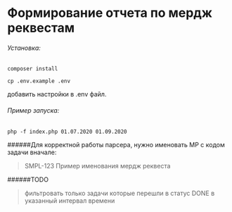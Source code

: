 # Формирование отчета по мердж реквестам

###### Установка:

`composer install`

`cp .env.example .env`

добавить настройки в .env файл.

###### Пример запуска:

`php -f index.php 01.07.2020 01.09.2020`


######Для корректной работы парсера, нужно именовать МР с кодом задачи вначале:
> SMPL-123 Пример именования мердж реквеста

######TODO
> фильтровать только задачи которые перешли в статус DONE в указанный интервал времени
